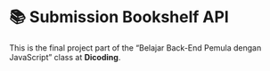 # 📚 Submission Bookshelf API
This is the final project part of the “Belajar Back-End Pemula dengan JavaScript” class at **Dicoding**.